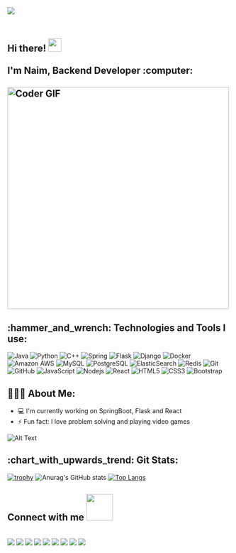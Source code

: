   <a href="https://github.com/antonkomarev/github-profile-views-counter">
    <img src="https://komarev.com/ghpvc/?username=Rabiul-Hasan-work&style=for-the-badge">
  </a>

<h2 align="left">
 <abc>
  <br>Hi there! <img src="https://user-images.githubusercontent.com/42378118/110234147-e3259600-7f4e-11eb-95be-0c4047144dea.gif" width="30"><br>
  <br> I'm Naim, Backend Developer :computer:<br>
  <br>
    <img src="https://media.giphy.com/media/qgQUggAC3Pfv687qPC/giphy.gif" alt="Coder GIF" width="500">
 </abc>
</h2> 
<h2 align="left">:hammer_and_wrench: Technologies and Tools I use:</h2>

![Java](https://img.shields.io/badge/-java-E34A86?style=flat-square&logo=java)
![Python](https://img.shields.io/badge/-Python-black?style=flat-square&logo=Python)
![C++](https://img.shields.io/badge/-C++-00599C?style=flat-square&logo=c)
![Spring](https://img.shields.io/badge/Spring-6DB33F?style=flat-square&logo=spring&logoColor=white)
![Flask](https://img.shields.io/badge/Flask-000000?style=flat-square&logo=flask)
![Django](https://img.shields.io/badge/Django-092E20?style=flat-square&logo=django)
![Docker](https://img.shields.io/badge/-Docker-black?style=flat-square&logo=docker)
![Amazon AWS](https://img.shields.io/badge/Amazon%20AWS-232F3E?style=flat-square&logo=amazon-aws)
![MySQL](https://img.shields.io/badge/-MySQL-black?style=flat-square&logo=mysql)
![PostgreSQL](https://img.shields.io/badge/-PostgreSQL-336791?style=flat-square&logo=postgresql)
![ElasticSearch](https://img.shields.io/badge/-ElasticSearch-005571?style=flat-square&logo=elasticsearch)
![Redis](https://img.shields.io/badge/-Redis-black?style=flat-square&logo=Redis)
![Git](https://img.shields.io/badge/-Git-black?style=flat-square&logo=git)
![GitHub](https://img.shields.io/badge/-GitHub-181717?style=flat-square&logo=github)
![JavaScript](https://img.shields.io/badge/-JavaScript-black?style=flat-square&logo=javascript)
![Nodejs](https://img.shields.io/badge/-Nodejs-black?style=flat-square&logo=Node.js)
![React](https://img.shields.io/badge/-React-black?style=flat-square&logo=react)
![HTML5](https://img.shields.io/badge/-HTML5-E34F26?style=flat-square&logo=html5&logoColor=white)
![CSS3](https://img.shields.io/badge/-CSS3-1572B6?style=flat-square&logo=css3)
![Bootstrap](https://img.shields.io/badge/-Bootstrap-563D7C?style=flat-square&logo=bootstrap)



<h2 align="left">👨🏻‍💻 About Me:</h2>

- :computer: I'm currently working on SpringBoot, Flask and React
- :zap: Fun fact: I love problem solving and playing video games<br>

![Alt Text](https://media.giphy.com/media/JKHVVuIwtt3Xhb3SjV/giphy.gif)


<h2 align="left">:chart_with_upwards_trend: Git Stats:</h2>

[![trophy](https://github-profile-trophy.vercel.app/?username=Rabiul-Hasan-work&theme=radical)](https://github.com/ryo-ma/github-profile-trophy)
![Anurag's GitHub stats](https://github-readme-stats.vercel.app/api?username=Rabiul-Hasan-work&show_icons=true&theme=radical)
[![Top Langs](https://github-readme-stats.vercel.app/api/top-langs/?username=Rabiul-Hasan-work&layout=compact&theme=radical)](https://github.com/anuraghazra/github-readme-stats)


## Connect with me <img src="https://media.giphy.com/media/LnQjpWaON8nhr21vNW/giphy.gif" width="60">
<br>
<a href=""><img src="https://img.shields.io/badge/Twitter-1DA1F2?style=for-the-badge&logo=twitter&logoColor=white"></a>
<a href=""><img src="https://img.shields.io/badge/LinkedIn-0077B5?style=for-the-badge&logo=linkedin&logoColor=white"></a>
<a href=""><img src="	https://img.shields.io/badge/Reddit-FF4500?style=for-the-badge&logo=reddit&logoColor=white"></a>
<a href=""><img src="https://img.shields.io/badge/Gmail-D14836?style=for-the-badge&logo=gmail&logoColor=white"></a>
<a href=""><img src="https://img.shields.io/badge/Steam-000000?style=for-the-badge&logo=steam&logoColor=white"></a>
<a href=""><img src="https://img.shields.io/badge/Spotify-1ED760?&style=for-the-badge&logo=spotify&logoColor=white"></a>
<a href=""><img src="https://img.shields.io/badge/Facebook-1877F2?style=for-the-badge&logo=facebook&logoColor=white"></a>
<a href=""><img src="https://img.shields.io/badge/Discord-7289DA?style=for-the-badge&logo=discord&logoColor=white"></a>
<a href=""><img src="https://img.shields.io/badge/WhatsApp-25D366?style=for-the-badge&logo=whatsapp&logoColor=white"></a>


<br><br>


